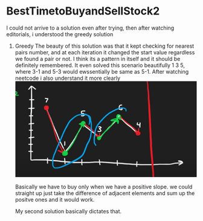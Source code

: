 # BestTimetoBuyandSellStock2
I could not arrive to a solution even after trying, then after watching editorials, i understood the greedy solution

1. Greedy
The beauty of this solution was that it kept checking for nearest pairs number, and at each iteration it changed the  start value regardless we found a pair or not. I think its a pattern in itself and it should be definitely remembered. It even solved this scenario beautifully 1 3 5, where 3-1 and 5-3 would ewssentially be same as 5-1.
    After watching neetcode  i also understand it more clearly
    ![alt text](image.png)


    Basically we have to buy only when we have a positive slope. we could straight up just take the difference of adjacent elements and sum up the positve ones and it would work.

    My second solution basically dictates that.


